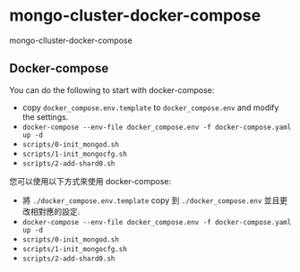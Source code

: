 # mongo-cluster-docker-compose
mongo-clluster-docker-compose

## Docker-compose

You can do the following to start with docker-compose:

* copy `docker_compose.env.template` to `docker_compose.env` and modify the settings.
* `docker-compose --env-file docker_compose.env -f docker-compose.yaml up -d`
* `scripts/0-init_mongod.sh`
* `scripts/1-init_mongocfg.sh`
* `scripts/2-add-shard0.sh`

您可以使用以下方式來使用 docker-compose:

* 將 `./docker_compose.env.template` copy 到 `./docker_compose.env` 並且更改相對應的設定.
* `docker-compose --env-file docker_compose.env -f docker-compose.yaml up -d`
* `scripts/0-init_mongod.sh`
* `scripts/1-init_mongocfg.sh`
* `scripts/2-add-shard0.sh`
